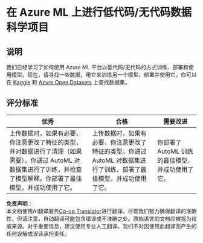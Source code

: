 <!--
CO_OP_TRANSLATOR_METADATA:
{
  "original_hash": "8fdc4a5fd9bc27a8d2ebef995dfbf73f",
  "translation_date": "2025-08-24T13:04:43+00:00",
  "source_file": "5-Data-Science-In-Cloud/18-Low-Code/assignment.md",
  "language_code": "zh"
}
-->
# 在 Azure ML 上进行低代码/无代码数据科学项目

## 说明

我们已经学习了如何使用 Azure ML 平台以低代码/无代码的方式训练、部署和使用模型。现在，请寻找一些数据，用它来训练另一个模型，部署并使用它。你可以在 [Kaggle](https://kaggle.com) 和 [Azure Open Datasets](https://azure.microsoft.com/services/open-datasets/catalog?WT.mc_id=academic-77958-bethanycheum&ocid=AID3041109) 上查找数据集。

## 评分标准

| 优秀 | 合格 | 需要改进 |
|------|------|----------|
|上传数据时，如果有必要，你注意更改了特征的类型，并对数据进行了清理（如果需要）。你通过 AutoML 对数据集进行了训练，并检查了模型解释。你部署了最佳模型，并成功使用了它。|上传数据时，如果有必要，你注意更改了特征的类型。你通过 AutoML 对数据集进行了训练，部署了最佳模型，并成功使用了它。|你部署了 AutoML 训练的最佳模型，并成功使用了它。|

**免责声明**：  
本文档使用AI翻译服务[Co-op Translator](https://github.com/Azure/co-op-translator)进行翻译。尽管我们努力确保翻译的准确性，但请注意，自动翻译可能包含错误或不准确之处。原始语言的文档应被视为权威来源。对于重要信息，建议使用专业人工翻译。我们不对因使用此翻译而产生的任何误解或误读承担责任。